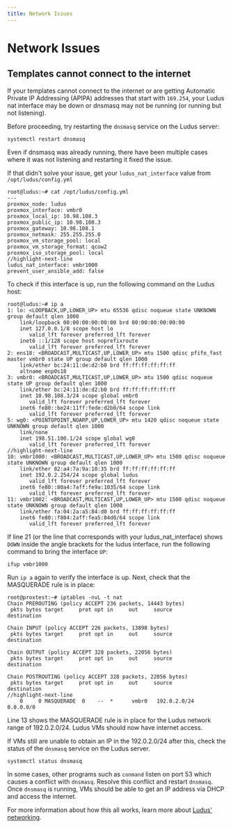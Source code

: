 ```yaml
---
title: Network Issues
---
```


# Network Issues

## Templates cannot connect to the internet

If your templates cannot connect to the internet or are getting Automatic Private IP Addressing (APIPA) addresses that start with `169.254`, your Ludus nat interface may be down or dnsmasq may not be running (or running but not listening).

Before proceeding, try restarting the `dnsmasq` service on the Ludus server:

```shell
systemctl restart dnsmasq
```

Even if dnsmasq was already running, there have been multiple cases where it was not listening and restarting it fixed the issue.

If that didn't solve your issue, get your `ludus_nat_interface` value from `/opt/ludus/config.yml`

```plain
root@ludus:~# cat /opt/ludus/config.yml
---
proxmox_node: ludus
proxmox_interface: vmbr0
proxmox_local_ip: 10.98.108.3
proxmox_public_ip: 10.98.108.3
proxmox_gateway: 10.98.108.1
proxmox_netmask: 255.255.255.0
proxmox_vm_storage_pool: local
proxmox_vm_storage_format: qcow2
proxmox_iso_storage_pool: local
//highlight-next-line
ludus_nat_interface: vmbr1000
prevent_user_ansible_add: false
```

To check if this interface is up, run the following command on the Ludus host:

```plain showLineNumbers
root@ludus:~# ip a
1: lo: <LOOPBACK,UP,LOWER_UP> mtu 65536 qdisc noqueue state UNKNOWN group default qlen 1000
    link/loopback 00:00:00:00:00:00 brd 00:00:00:00:00:00
    inet 127.0.0.1/8 scope host lo
       valid_lft forever preferred_lft forever
    inet6 ::1/128 scope host noprefixroute
       valid_lft forever preferred_lft forever
2: ens18: <BROADCAST,MULTICAST,UP,LOWER_UP> mtu 1500 qdisc pfifo_fast master vmbr0 state UP group default qlen 1000
    link/ether bc:24:11:de:d2:b0 brd ff:ff:ff:ff:ff:ff
    altname enp0s18
3: vmbr0: <BROADCAST,MULTICAST,UP,LOWER_UP> mtu 1500 qdisc noqueue state UP group default qlen 1000
    link/ether bc:24:11:de:d2:b0 brd ff:ff:ff:ff:ff:ff
    inet 10.98.108.3/24 scope global vmbr0
       valid_lft forever preferred_lft forever
    inet6 fe80::be24:11ff:fede:d2b0/64 scope link
       valid_lft forever preferred_lft forever
5: wg0: <POINTOPOINT,NOARP,UP,LOWER_UP> mtu 1420 qdisc noqueue state UNKNOWN group default qlen 1000
    link/none
    inet 198.51.100.1/24 scope global wg0
       valid_lft forever preferred_lft forever
//highlight-next-line
10: vmbr1000: <BROADCAST,MULTICAST,UP,LOWER_UP> mtu 1500 qdisc noqueue state UNKNOWN group default qlen 1000
    link/ether 82:a4:7a:9a:10:35 brd ff:ff:ff:ff:ff:ff
    inet 192.0.2.254/24 scope global ludus
       valid_lft forever preferred_lft forever
    inet6 fe80::80a4:7aff:fe9a:1035/64 scope link
       valid_lft forever preferred_lft forever
11: vmbr1002: <BROADCAST,MULTICAST,UP,LOWER_UP> mtu 1500 qdisc noqueue state UNKNOWN group default qlen 1000
    link/ether fa:04:2a:a5:84:d0 brd ff:ff:ff:ff:ff:ff
    inet6 fe80::f804:2aff:fea5:84d0/64 scope link
       valid_lft forever preferred_lft forever
```

If line 21 (or the line that corresponds with your ludus_nat_interface) shows `DOWN` inside the angle brackets for the ludus interface, run the following command to bring the interface `UP`:

```plain
ifup vmbr1000
```

Run `ip a` again to verify the interface is up. Next, check that the MASQUERADE rule is in place:

```plain showLineNumbers
root@proxtest:~# iptables -nvL -t nat
Chain PREROUTING (policy ACCEPT 236 packets, 14443 bytes)
 pkts bytes target     prot opt in     out     source               destination

Chain INPUT (policy ACCEPT 226 packets, 13898 bytes)
 pkts bytes target     prot opt in     out     source               destination

Chain OUTPUT (policy ACCEPT 328 packets, 22056 bytes)
 pkts bytes target     prot opt in     out     source               destination

Chain POSTROUTING (policy ACCEPT 328 packets, 22056 bytes)
 pkts bytes target     prot opt in     out     source               destination
//highlight-next-line
    0     0 MASQUERADE  0    --  *      vmbr0   192.0.2.0/24         0.0.0.0/0
```

Line 13 shows the MASQUERADE rule is in place for the Ludus network range of 192.0.2.0/24. Ludus VMs should now have internet access.

If VMs still are unable to obtain an IP in the 192.0.2.0/24 after this, check the status of the `dnsmasq` service on the Ludus server.

```
systemctl status dnsmasq
```

In some cases, other programs such as `conmand` listen on port 53 which causes a conflict with `dnsmasq`.
Resolve this conflict and restart `dnsmasq`.
Once `dnsmasq` is running, VMs should be able to get an IP address via DHCP and access the internet.

For more information about how this all works, learn more about [Ludus' networking](../networking.md).
